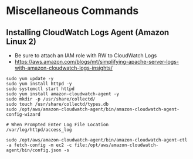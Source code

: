 # Miscellaneous Commands

## Installing CloudWatch Logs Agent (Amazon Linux 2)
- Be sure to attach an IAM role with RW to CloudWatch Logs
- https://aws.amazon.com/blogs/mt/simplifying-apache-server-logs-with-amazon-cloudwatch-logs-insights/

```
sudo yum update -y
sudo yum install httpd -y
sudo systemctl start httpd 
sudo yum install amazon-cloudwatch-agent -y
sudo mkdir -p /usr/share/collectd/
sudo touch /usr/share/collectd/types.db
sudo /opt/aws/amazon-cloudwatch-agent/bin/amazon-cloudwatch-agent-config-wizard

# When Prompted Enter Log File Location
/var/log/httpd/access_log

sudo /opt/aws/amazon-cloudwatch-agent/bin/amazon-cloudwatch-agent-ctl -a fetch-config -m ec2 -c file:/opt/aws/amazon-cloudwatch-agent/bin/config.json -s
```